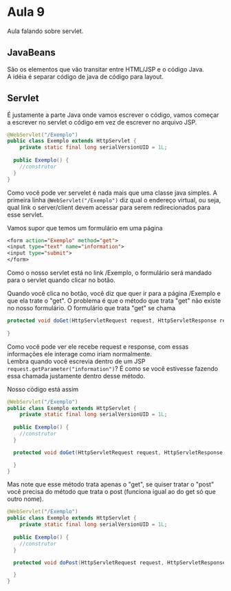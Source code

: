 # Aula 9
Aula falando sobre servlet.

## JavaBeans
São os elementos que vão transitar entre HTML/JSP e o código Java.  
A idéia é separar código de java de código para layout.  

## Servlet
É justamente a parte Java onde vamos escrever o código, vamos começar a escrever no servlet o código em vez de escrever no arquivo JSP.  

```Java
@WebServlet("/Exemplo")
public class Exemplo extends HttpServlet {
	private static final long serialVersionUID = 1L;
    
  public Exemplo() {
    //construtor
  }
}
```

Como você pode ver servelet é nada mais que uma classe java simples. A primeira linha `@WebServlet("/Exemplo")` diz qual o endereço virtual, ou seja, qual link o server/client devem acessar para serem redirecionados para esse servlet.  

Vamos supor que temos um formulário em uma página  
```JSP
<form action="Exemplo" method="get">
<input type="text" name="information">
<input type="submit">
</form>
```
Como o nosso servlet está no link /Exemplo, o formulário será mandado para o servlet quando clicar no botão.  

Quando você clica no botão, você diz que quer ir para a página /Exemplo e que ela trate o "get". O problema é que o método que trata "get" não existe no nosso formulário. O formulário que trata "get" se chama  
```Java
protected void doGet(HttpServletRequest request, HttpServletResponse response) throws ServletException, IOException {
		
}
```

Como você pode ver ele recebe request e response, com essas informações ele interage como iriam normalmente.  
Lembra quando você escrevia dentro de um JSP `request.getParameter("information")`? É como se você estivesse fazendo essa chamada justamente dentro desse método.  

Nosso código está assim  
```Java
@WebServlet("/Exemplo")
public class Exemplo extends HttpServlet {
	private static final long serialVersionUID = 1L;
    
  public Exemplo() {
    //construtor
  }

  protected void doGet(HttpServletRequest request, HttpServletResponse response) throws ServletException, IOException {

  }
}
```

Mas note que esse método trata apenas o "get", se quiser tratar o "post" você precisa do método que trata o post (funciona igual ao do get só que outro nome).  
```Java
@WebServlet("/Exemplo")
public class Exemplo extends HttpServlet {
	private static final long serialVersionUID = 1L;
    
  public Exemplo() {
    //construtor
  }

  protected void doPost(HttpServletRequest request, HttpServletResponse response) throws ServletException, IOException {

  }
}
```
